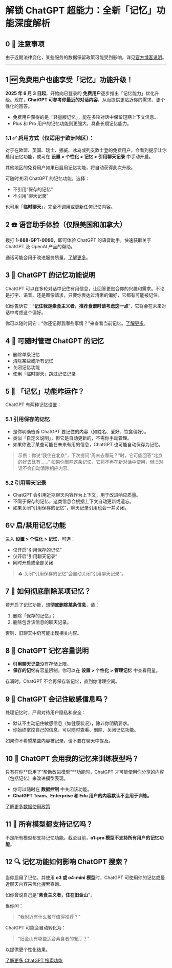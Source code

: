 # 解锁 ChatGPT 超能力：全新「记忆」功能深度解析

## 0 📌 **注意事项**

由于近期法律变化，某些服务的数据保留政策可能受到影响，详见[官方博客说明](https://openai.com/index/response-to-nyt-data-demands/)。

------

## 1 🆕 免费用户也能享受「记忆」功能升级！

**2025 年 6 月 3 日起**，开始向已登录的 **免费用户**逐步推出「记忆能力」优化升级。现在，**ChatGPT 可参考你最近的对话内容**，从而提供更贴近你的需求、更个性化的回答。

- 免费用户获得的是「轻量版记忆」，能在多轮对话中保留短期上下文信息。
- Plus 和 Pro 用户的记忆功能则更强大，具备长期记忆能力。

### 1.1 ✅ 启用方式（仅适用于欧洲地区）：

对于在欧盟、英国、瑞士、挪威、冰岛或列支敦士登的免费用户，会看到提示让你启用记忆功能，或可在 **设置 > 个性化 > 记忆 > 引用聊天记录** 中手动开启。

其他地区的免费用户如果已启用记忆功能，将自动获得此次升级。

可随时关闭 ChatGPT 的记忆功能，选择：

- 不引用“保存的记忆”
- 不引用“聊天记录”

也可用「**临时聊天**」，完全不调用或更新任何记忆内容。

## 2 ☎️ 语音助手体验（仅限美国和加拿大）

拨打 **1-888-GPT-0090**，即可体验 ChatGPT 的语音助手，快速获取关于 ChatGPT 及 OpenAI 产品的帮助。

通话可能会用于改进服务质量。[了解更多](https://help.openai.com/en/articles/11391933-1-888-gpt-0090-ai-voice-help-over-the-phone-experimental)。

## 3 🧠 ChatGPT 的记忆功能说明

ChatGPT 可以在多轮对话中记住有用信息，让回答更贴合你的兴趣和需求。不论是打字、语音、还是图像请求，只要你表达过清晰的偏好，它都有可能被记住。

如你告诉它：“**记住我是素食主义者，推荐食谱时请考虑这一点**”，它将会在未来对话中考虑这个偏好。

你可以随时问它：“你还记得我哪些事情？”来查看当前记忆。[了解更多](https://help.openai.com/en/articles/9237897-chatgpt-search)。

## 4 👤 可随时管理 ChatGPT 的记忆

- 删除单条记忆
- 清除某些或所有记忆
- 关闭记忆功能
- 使用「临时聊天」跳过记忆记录

## 5 🧩 「记忆」功能咋运作？

ChatGPT 有两种记忆设置：

### 5.1 **引用保存的记忆**

- 是你明确告诉 ChatGPT 要记住的内容（如姓名、爱好、饮食偏好）。
- 类似「自定义说明」，但它是自动更新的，不需你手动管理。
- 如果你说了某些可能在未来有用的信息，ChatGPT 也可能自动保存为记忆。

> 示例：你说“我住在北京”，下次提问“周末去哪玩？”时，它可能回答“北京的好去处有……”
>  如果你删除这条记忆，它将不再在新对话中使用，但旧对话不会自动清除相应内容。

### 5.2 **引用聊天记录**

- ChatGPT 会引用近期聊天内容作为上下文，用于改进响应质量。
- 不同于保存的记忆，这类信息会根据上下文自动更新或遗忘。
- 如果关闭“引用保存的记忆”，聊天记录引用也会一并关闭。

## 6💡 启/禁用记忆功能

进入 **设置 > 个性化 > 记忆**，可选：

- 仅开启“引用保存的记忆”
- 仅开启“引用聊天记录”
- 同时开启或全部关闭

> ⚠️ 关闭“引用保存的记忆”会自动关闭“引用聊天记录”。

## 7 🧽 如何彻底删除某项记忆？

若开启了记忆功能，想**彻底删除某条信息**，请：

1. 删除「保存的记忆」；
2. 删除包含该信息的聊天记录。

否则，旧聊天中仍可能出现相关内容。

## 8 📁 ChatGPT 记忆容量说明

- **引用聊天记录**没有存储上限。
- **保存的记忆**有容量限制。你可以在 **设置 > 个性化 > 管理记忆** 中查看用量。

存满时，ChatGPT 不会再保存新记忆，直到你清理空间。

## 9 🧾 ChatGPT 会记住敏感信息吗？

处理记忆时，严肃对待用户隐私和安全：

- 默认不主动记住敏感信息（如健康状况），除非你明确要求。
- 你始终掌控自己的信息，可以随时查看、删除、关闭记忆功能。

如果你不希望某些内容被记录，请不要在聊天中提及。

## 10 🧠 ChatGPT 会用我的记忆来训练模型吗？

只有在你**启用了“帮助改进模型”**功能时，ChatGPT 才可能使用你分享的内容（包括记忆）来改进模型表现。

- 你可以随时在 **数据控制** 中关闭该功能。
- **ChatGPT Team、Enterprise 和 Edu 用户的内容默认不会用于训练。**

[了解更多数据使用政策](https://help.openai.com/en/articles/7730893-data-controls-faq)

## 11 🧠 所有模型都支持记忆吗？

不是所有模型都支持记忆功能。截至目前，**o1-pro 模型不支持所有用户的记忆功能**。

## 12 🔍 记忆功能如何影响 ChatGPT 搜索？

当你启用了记忆，并使用 **o3 或 o4-mini 模型**时，ChatGPT 可使用你的记忆或最近聊天内容来优化搜索查询。

如你曾说自己是“**素食主义者，住在旧金山**”，

当你问：

> “我附近有什么餐厅值得推荐？”

ChatGPT 可能会自动转化为：

> “旧金山有哪些适合素食者的餐厅？”

以提供更个性化结果。

[了解更多 ChatGPT 搜索功能](https://help.openai.com/en/articles/9237897-chatgpt-search)